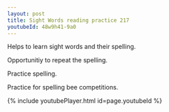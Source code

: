 ```yaml
---
layout: post
title: Sight Words reading practice 217
youtubeId: 48w9h41-9a0
---
```

 
 
Helps to learn sight words and their spelling.

Opportunitiy to repeat the spelling. 

Practice spelling. 
 
Practice for spelling bee competitions. 
 
{% include youtubePlayer.html id=page.youtubeId %}
 
 
